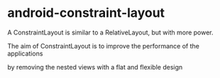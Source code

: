 # android-constraint-layout

A ConstraintLayout is similar to a RelativeLayout, but with more power. 

The aim of ConstraintLayout is to improve the performance of the applications 

by removing the nested views with a flat and flexible design
